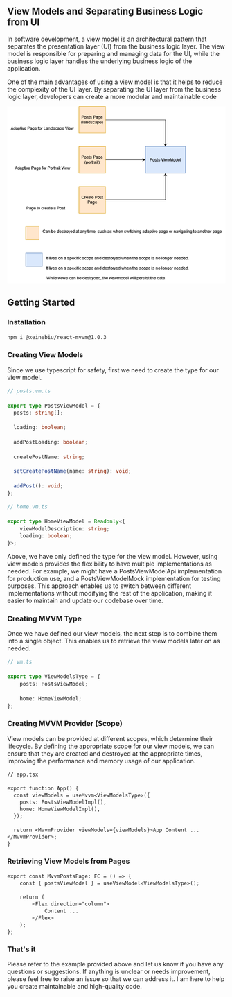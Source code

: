 ## View Models and Separating Business Logic from UI

In software development, a view model is an architectural pattern that separates the presentation layer (UI) from the business logic layer. The view model is responsible for preparing and managing data for the UI, while the business logic layer handles the underlying business logic of the application.

One of the main advantages of using a view model is that it helps to reduce the complexity of the UI layer. By separating the UI layer from the business logic layer, developers can create a more modular and maintainable code

![Diagram explained](./docs/viewmodel.drawio.png)


## Getting Started

### Installation
````shell
npm i @xeinebiu/react-mvvm@1.0.3
````

### Creating View Models
Since we use typescript for safety, first we need to create the type for our view model.

````typescript
// posts.vm.ts

export type PostsViewModel = {
  posts: string[];

  loading: boolean;

  addPostLoading: boolean;

  createPostName: string;

  setCreatePostName(name: string): void;

  addPost(): void;
};
````

````typescript
// home.vm.ts

export type HomeViewModel = Readonly<{
    viewModelDescription: string;
    loading: boolean;
}>;
````

Above, we have only defined the type for the view model. However, using view models provides the flexibility to have multiple implementations as needed. For example, we might have a PostsViewModelApi implementation for production use, and a PostsViewModelMock implementation for testing purposes. This approach enables us to switch between different implementations without modifying the rest of the application, making it easier to maintain and update our codebase over time.

### Creating MVVM Type
Once we have defined our view models, the next step is to combine them into a single object. This enables us to retrieve the view models later on as needed.

````typescript
// vm.ts

export type ViewModelsType = {
    posts: PostsViewModel;

    home: HomeViewModel;
};

````

### Creating MVVM Provider (Scope)
View models can be provided at different scopes, which determine their lifecycle. By defining the appropriate scope for our view models, we can ensure that they are created and destroyed at the appropriate times, improving the performance and memory usage of our application.

````tsx
// app.tsx

export function App() {
  const viewModels = useMvvm<ViewModelsType>({
    posts: PostsViewModelImpl(),
    home: HomeViewModelImpl(),
  });

  return <MvvmProvider viewModels={viewModels}>App Content ...</MvvmProvider>;
}

````

### Retrieving View Models from Pages
````tsx
export const MvvmPostsPage: FC = () => {
    const { postsViewModel } = useViewModel<ViewModelsType>();

    return (
        <Flex direction="column">
            Content ...
        </Flex>
    );
};
````

### That's it
Please refer to the example provided above and let us know if you have any questions or suggestions. If anything is unclear or needs improvement, please feel free to raise an issue so that we can address it. I am here to help you create maintainable and high-quality code.
